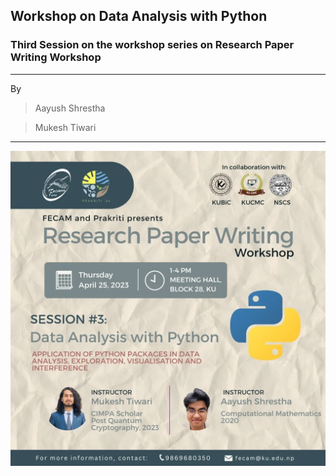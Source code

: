 ## Workshop on Data Analysis with Python
### Third Session on the workshop series on Research Paper Writing Workshop
---
By 
> Aayush Shrestha

> Mukesh Tiwari
---
![Poster](https://github.com/mukeshdroid/Workshop-on-Data-Analysis-with-Python/blob/main/poster.jpg)
